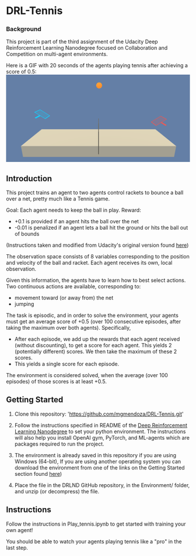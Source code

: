 # DRL-Tennis

### Background
This project is part of the third assignment of the Udacity Deep Reinforcement Learning Nanodegree focused on Collaboration and Competition on multi-agent environments.

Here is a GIF with 20 seconds of the agents playing tennis after achieving a score of 0.5:
![](results/tennis_training01112021.gif)

## Introduction
This project trains an agent to two agents control rackets to bounce a ball over a net, pretty much like a Tennis game.

Goal: Each agent needs to keep the ball in play.
Reward:
* +0.1 is provided if an agent hits the ball over the net
* -0.01 is penalized if an agent lets a ball hit the ground or hits the ball out of bounds

(Instructions taken and modified from Udacity's original version found [here](https://github.com/udacity/deep-reinforcement-learning/tree/master/p3_collab-compet))

The observation space consists of 8 variables corresponding to the position and velocity of the ball and racket. Each agent receives its own, local observation.

Given this information, the agents have to learn how to best select actions. Two continuous actions are available, corresponding to:

* movement toward (or away from) the net
* jumping

The task is episodic, and in order to solve the environment, your agents must get an average score of +0.5 (over 100 consecutive episodes, after taking the maximum over both agents). Specifically,
* After each episode, we add up the rewards that each agent received (without discounting), to get a score for each agent. This yields 2 (potentially different) scores. We then take the maximum of these 2 scores.
* This yields a single score for each episode.

The environment is considered solved, when the average (over 100 episodes) of those scores is at least +0.5.

## Getting Started

1. Clone this repository: '<https://github.com/mgmendoza/DRL-Tennis.git>'

2. Follow the instructions specified in README of the [Deep Reinforcement Learning Nanodegree](https://github.com/udacity/deep-reinforcement-learning#dependencies) to set your python environment. The instructions will also help you install OpenAI gym, PyTorch, and ML-agents which are packages required to run the project.  

3. The environment is already saved in this repository if you are using Windows (64-bit), If you are using another operating system you can download the environment from one of the links on the Getting Started section found [here](https://github.com/udacity/deep-reinforcement-learning/tree/master/p3_collab-compet))

4. Place the file in the DRLND GitHub repository, in the Environment/ folder, and unzip (or decompress) the file.

## Instructions
Follow the instructions in Play_tennis.ipynb to get started with training your own agent!

You should be able to watch your agents playing tennis like a "pro" in the last step.
